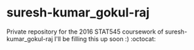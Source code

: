 # suresh-kumar_gokul-raj
Private repository for the 2016 STAT545 coursework of suresh-kumar_gokul-raj
I'll be filling this up soon :)
:octocat: